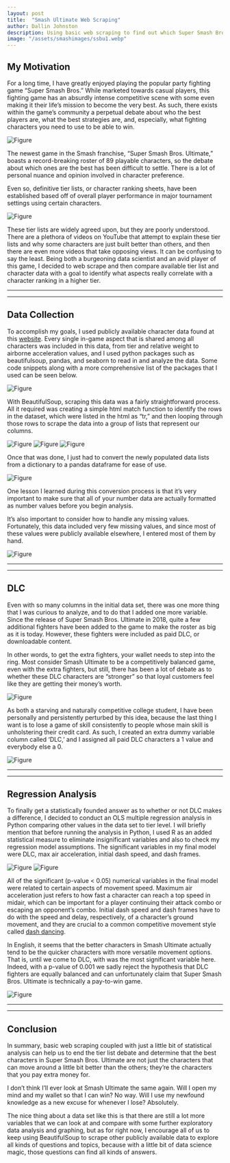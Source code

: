 ```yaml
---
layout: post
title:  "Smash Ultimate Web Scraping"
author: Dallin Johnston
description: Using basic web scraping to find out which Super Smash Bros. Ultimate fighters are the best.   
image: "/assets/smashimages/ssbu1.webp"
---
```



## My Motivation

For a long time, I have greatly enjoyed playing the popular party fighting game “Super Smash Bros.”  While marketed towards casual players, this fighting game has an absurdly intense competitive scene with some even making it their life’s mission to become the very best.  As such, there exists within the game’s community a perpetual debate about who the best players are, what the best strategies are, and, especially, what fighting characters you need to use to be able to win.

![Figure]({{site.url}}/{{site.baseurl}}/assets/images/ssbu.jpg)

The newest game in the Smash franchise, “Super Smash Bros. Ultimate,” boasts a record-breaking roster of 89 playable characters, so the debate about which ones are the best has been difficult to settle.  There is a lot of personal nuance and opinion involved in character preference.  

Even so, definitive tier lists, or character ranking sheets, have been established based off of overall player performance in major tournament settings using certain characters.

![Figure]({{site.url}}/{{site.baseurl}}/assets/images/tierlist.png)

These tier lists are widely agreed upon, but they are poorly understood.  There are a plethora of videos on YouTube that attempt to explain these tier lists and why some characters are just built better than others, and then there are even more videos that take opposing views.  It can be confusing to say the least. 
Being both a burgeoning data scientist and an avid player of this game, I decided to web scrape and then compare available tier list and character data with a goal to identify what aspects really correlate with a character ranking in a higher tier. 

---
---



## Data Collection

To accomplish my goals, I used publicly available character data found at this [website](https://www.unitstatistics.com/ssbu/).  Every single in-game aspect that is shared among all characters was included in this data, from tier and relative weight to airborne acceleration values, and I used python packages such as beautifulsoup, pandas, and seaborn to read in and analyze the data.  Some code snippets along with a more comprehensive list of the packages that I used can be seen below.


![Figure]({{site.url}}/{{site.baseurl}}/assets/images/packages.png)


With BeautifulSoup, scraping this data was a fairly straightforward process. All it required was creating a simple html match function to identify the rows in the dataset, which were listed in the html as “tr,” and then looping through those rows to scrape the data into a group of lists that represent our columns.


![Figure]({{site.url}}/{{site.baseurl}}/assets/images/bsoup.png)
![Figure]({{site.url}}/{{site.baseurl}}/assets/images/rowfxn.png)
![Figure]({{site.url}}/{{site.baseurl}}/assets/images/htmlc.png)


Once that was done, I just had to convert the newly populated data lists from a dictionary to a pandas dataframe for ease of use.


![Figure]({{site.url}}/{{site.baseurl}}/assets/images/dtodf.png)


One lesson I learned during this conversion process is that it’s very important to make sure that all of your number data are actually formatted as number values before you begin analysis. 

It’s also important to consider how to handle any missing values.  Fortunately, this data included very few missing values, and since most of these values were publicly available elsewhere, I entered most of them by hand. 


![Figure]({{site.url}}/{{site.baseurl}}/assets/images/numna.png)

---
---



## DLC

Even with so many columns in the initial data set, there was one more thing that I was curious to analyze, and to do that I added one more variable.  
Since the release of Super Smash Bros. Ultimate in 2018, quite a few additional fighters have been added to the game to make the roster as big as it is today.  However, these fighters were included as paid DLC, or downloadable content.  

In other words, to get the extra fighters, your wallet needs to step into the ring.  Most consider Smash Ultimate to be a competitively balanced game, even with the extra fighters, but still, there has been a lot of debate as to whether these DLC characters are “stronger” so that loyal customers feel like they are getting their money’s worth.

![Figure]({{site.url}}/{{site.baseurl}}/assets/images/dlc.webp)

As both a starving and naturally competitive college student, I have been personally and persistently perturbed by this idea, because the last thing I want is to lose a game of skill consistently to people whose main skill is unholstering their credit card. As such, I created an extra dummy variable column called ‘DLC,’ and I assigned all paid DLC characters a 1 value and everybody else a 0.

![Figure]({{site.url}}/{{site.baseurl}}/assets/images/dlccol.png)

---
---



## Regression Analysis

To finally get a statistically founded answer as to whether or not DLC makes a difference, I decided to conduct an OLS multiple regression analysis in Python comparing other values in the data set to tier level. 
I will briefly mention that before running the analysis in Python, I used R as an added statistical measure to eliminate insignificant variables and also to check my regression model assumptions. The significant variables in my final model were DLC, max air acceleration, initial dash speed, and dash frames.

![Figure]({{site.url}}/{{site.baseurl}}/assets/images/regcode.png)
![Figure]({{site.url}}/{{site.baseurl}}/assets/images/regression.png)


All of the significant (p-value < 0.05) numerical variables in the final model were related to certain aspects of movement speed.  Maximum air acceleration just refers to how fast a character can reach a top speed in midair, which can be important for a player continuing their attack combo or escaping an opponent’s combo.  Initial dash speed and dash frames have to do with the speed and delay, respectively, of a character’s ground movement, and they are crucial to a common competitive movement style called [dash dancing](https://www.youtube.com/watch?v=mmwfe6gOTUA).

In English, it seems that the better characters in Smash Ultimate actually tend to be the quicker characters with more versatile movement options.
That is, until we come to DLC, with was the most significant variable here.  Indeed, with a p-value of 0.001 we sadly reject the hypothesis that DLC fighters are equally balanced and can unfortunately claim that Super Smash Bros. Ultimate is technically a pay-to-win game.

![Figure]({{site.url}}/{{site.baseurl}}/assets/images/money.jpg)

---
---



## Conclusion

In summary, basic web scraping coupled with just a little bit of statistical analysis can help us to end the tier list debate and determine that the best characters in Super Smash Bros. Ultimate are not just the characters that can move around a little bit better than the others; they’re the characters that you pay extra money for.  

I don’t think I’ll ever look at Smash Ultimate the same again.  Will I open my mind and my wallet so that I can win?  No way.  Will I use my newfound knowledge as a new excuse for whenever I lose? Absolutely.

The nice thing about a data set like this is that there are still a lot more variables that we can look at and compare with some further exploratory data analysis and graphing, but as for right now, I encourage all of us to keep using BeautifulSoup to scrape other publicly available data to explore all kinds of questions and topics, because with a little bit of data science magic, those questions can find all kinds of answers.

